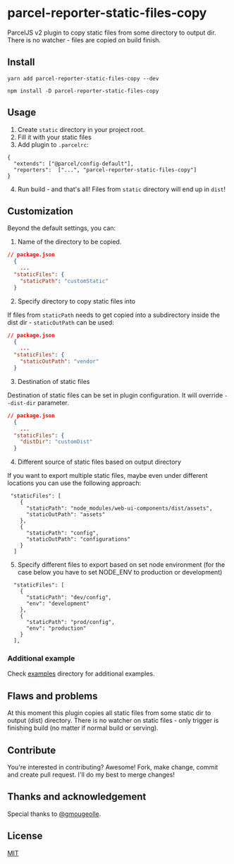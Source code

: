 # parcel-reporter-static-files-copy

ParcelJS v2 plugin to copy static files from some directory to output dir. There is no watcher -
files are copied on build finish.

## Install

```
yarn add parcel-reporter-static-files-copy --dev
```

```
npm install -D parcel-reporter-static-files-copy
```

## Usage

1. Create `static` directory in your project root.
2. Fill it with your static files
3. Add plugin to `.parcelrc`:

```
{
  "extends": ["@parcel/config-default"],
  "reporters":  ["...", "parcel-reporter-static-files-copy"]
}
```

4. Run build - and that's all! Files from `static` directory will end up in `dist`!

## Customization

Beyond the default settings, you can:

1. Name of the directory to be copied.

```json
// package.json
  {
	...
  "staticFiles": {
    "staticPath": "customStatic"
  }
```

2. Specify directory to copy static files into

If files from `staticPath` needs to get copied into a subdirectory inside the dist dir -
`staticOutPath` can be used:

```json
// package.json
  {
	...
  "staticFiles": {
    "staticOutPath": "vendor"
  }
```

3. Destination of static files

Destination of static files can be set in plugin configuration. It will override
`--dist-dir` parameter.

```json
// package.json
  {
	...
  "staticFiles": {
    "distDir": "customDist"
  }
```

4. Different source of static files based on output directory

If you want to export multiple static files, maybe even under different locations you can use the following approach:

```
 "staticFiles": [
    {
      "staticPath": "node_modules/web-ui-components/dist/assets",
      "staticOutPath": "assets"
    },
    {
      "staticPath": "config",
      "staticOutPath": "configurations"
    }
  ]
```

5. Specify different files to export based on set node environment
   (for the case below you have to set NODE_ENV to production or development)

```
  "staticFiles": [
    {
      "staticPath": "dev/config",
      "env": "development"
    },
    {
      "staticPath": "prod/config",
      "env": "production"
    }
  ],
```

### Additional example

Check [examples](https://github.com/elwin013/parcel-reporter-static-files-copy/tree/master/examples) directory for
additional examples.

## Flaws and problems

At this moment this plugin copies all static files from some static dir to output (dist) directory. There is no
watcher on static files - only trigger is finishing build (no matter if normal build or serving).

## Contribute

You're interested in contributing? Awesome! Fork, make change, commit and create pull request. I'll do my best to merge
changes!

## Thanks and acknowledgement

Special thanks to [@gmougeolle](https://github.com/gmougeolle/).

## License

[MIT](/LICENSE)
